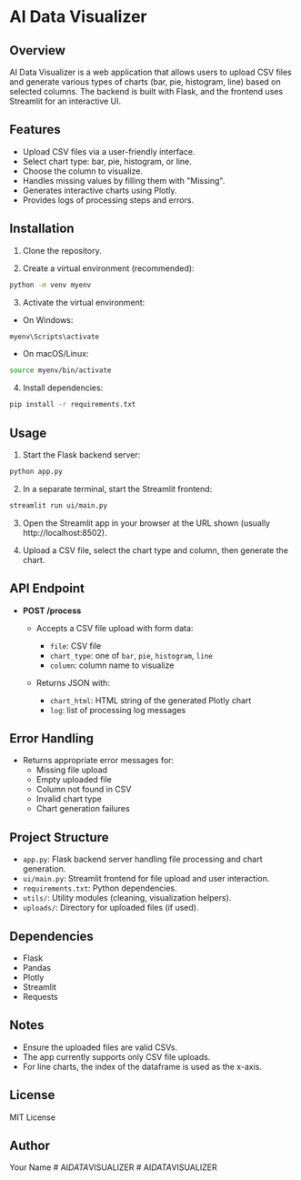 # AI Data Visualizer

## Overview
AI Data Visualizer is a web application that allows users to upload CSV files and generate various types of charts (bar, pie, histogram, line) based on selected columns. The backend is built with Flask, and the frontend uses Streamlit for an interactive UI.

## Features
- Upload CSV files via a user-friendly interface.
- Select chart type: bar, pie, histogram, or line.
- Choose the column to visualize.
- Handles missing values by filling them with "Missing".
- Generates interactive charts using Plotly.
- Provides logs of processing steps and errors.

## Installation

1. Clone the repository.

2. Create a virtual environment (recommended):

```bash
python -m venv myenv
```

3. Activate the virtual environment:

- On Windows:

```bash
myenv\Scripts\activate
```

- On macOS/Linux:

```bash
source myenv/bin/activate
```

4. Install dependencies:

```bash
pip install -r requirements.txt
```

## Usage

1. Start the Flask backend server:

```bash
python app.py
```

2. In a separate terminal, start the Streamlit frontend:

```bash
streamlit run ui/main.py
```

3. Open the Streamlit app in your browser at the URL shown (usually http://localhost:8502).

4. Upload a CSV file, select the chart type and column, then generate the chart.

## API Endpoint

- **POST /process**

  - Accepts a CSV file upload with form data:
    - `file`: CSV file
    - `chart_type`: one of `bar`, `pie`, `histogram`, `line`
    - `column`: column name to visualize

  - Returns JSON with:
    - `chart_html`: HTML string of the generated Plotly chart
    - `log`: list of processing log messages

## Error Handling

- Returns appropriate error messages for:
  - Missing file upload
  - Empty uploaded file
  - Column not found in CSV
  - Invalid chart type
  - Chart generation failures

## Project Structure

- `app.py`: Flask backend server handling file processing and chart generation.
- `ui/main.py`: Streamlit frontend for file upload and user interaction.
- `requirements.txt`: Python dependencies.
- `utils/`: Utility modules (cleaning, visualization helpers).
- `uploads/`: Directory for uploaded files (if used).

## Dependencies

- Flask
- Pandas
- Plotly
- Streamlit
- Requests

## Notes

- Ensure the uploaded files are valid CSVs.
- The app currently supports only CSV file uploads.
- For line charts, the index of the dataframe is used as the x-axis.

## License

MIT License

## Author

Your Name
#   A I _ D A T A _ V I S U A L I Z E R  
 #   A I _ D A T A _ V I S U A L I Z E R  
 